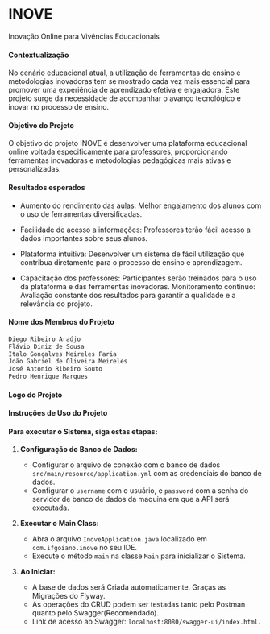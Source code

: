 # INOVE

Inovação Online para Vivências Educacionais

#### Contextualização

No cenário educacional atual, a utilização de ferramentas de ensino e metodologias inovadoras tem se mostrado cada vez mais essencial para promover uma experiência de aprendizado efetiva e engajadora. Este projeto surge da necessidade de acompanhar o avanço tecnológico e inovar no processo de ensino.

#### Objetivo do Projeto

O objetivo do projeto INOVE é desenvolver uma plataforma educacional online voltada especificamente para professores, proporcionando ferramentas inovadoras e metodologias pedagógicas mais ativas e personalizadas.

#### Resultados esperados

- Aumento do rendimento das aulas: Melhor engajamento dos alunos com o uso de ferramentas diversificadas.

- Facilidade de acesso a informações: Professores terão fácil acesso a dados importantes sobre seus alunos.

- Plataforma intuitiva: Desenvolver um sistema de fácil utilização que contribua diretamente para o processo de ensino e aprendizagem.

- Capacitação dos professores: Participantes serão treinados para o uso da plataforma e das ferramentas inovadoras.
  Monitoramento contínuo: Avaliação constante dos resultados para garantir a qualidade e a relevância do projeto.

#### Nome dos Membros do Projeto

```bash
Diego Ribeiro Araújo
Flávio Diniz de Sousa
Italo Gonçalves Meireles Faria
João Gabriel de Oliveira Meireles
José Antonio Ribeiro Souto
Pedro Henrique Marques
```

#### Logo do Projeto

#### Instruções de Uso do Projeto

#### Para executar o Sistema, siga estas etapas:

1. **Configuração do Banco de Dados:**

   - Configurar o arquivo de conexão com o banco de dados `src/main/resource/application.yml` com as credenciais do banco de dados.
   - Configurar o `username` com o usuário, e `password` com a senha do servidor de banco de dados da maquina em que a API será executada.

2. **Executar o Main Class:**

   - Abra o arquivo `InoveApplication.java` localizado em `com.ifgoiano.inove` no seu IDE.
   - Execute o método `main` na classe `Main` para inicializar o Sistema.

3. **Ao Iniciar:**
   - A base de dados será Criada automaticamente, Graças as Migrações do Flyway.
   - As operações do CRUD podem ser testadas tanto pelo Postman quanto pelo Swagger(Recomendado).
   - Link de acesso ao Swagger: `localhost:8080/swagger-ui/index.html`.
